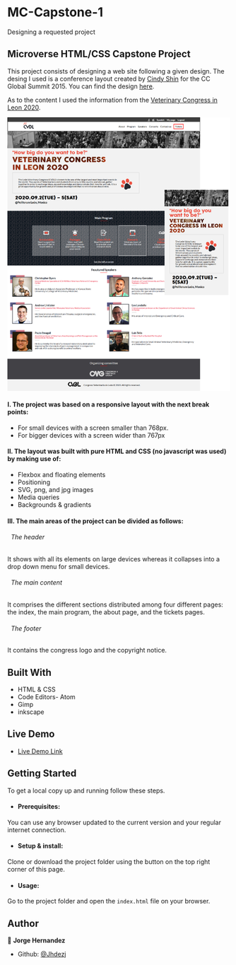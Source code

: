 # MC-Capstone-1
Designing a requested project


## Microverse HTML/CSS Capstone Project

This project consists of  designing a web site following a given design. The desing I used is a conference layout created by [Cindy Shin](https://www.behance.net/adagio07) for the CC Global Summit 2015. You can find the design [here](https://www.behance.net/gallery/29845175/CC-Global-Summit-2015).

As to the content I used the information from the [Veterinary Congress in Leon 2020](https://cvdl.com.mx/).


![screenshot](assets/images/screenshot.png)

#### I. The project was based on a responsive layout with the next break points:

 - For small devices with a screen smaller than 768px.
 - For bigger devices with a screen wider than 767px


#### II. The layout was built with pure HTML and CSS (no javascript was used) by making use of:

 - Flexbox and floating elements
 - Positioning
 - SVG, png, and jpg images
 - Media queries
 - Backgrounds & gradients

#### III. The main areas of the project can be divided as follows:

  ###### &nbsp; The header
  It shows with all its elements on large devices whereas it collapses into a drop down menu for small devices.  

  ###### &nbsp; The main content
  It comprises the different sections distributed among four different pages: the index, the main program, the about page, and  the tickets pages.

  ###### &nbsp; The footer
  It contains the congress logo and the copyright notice.

## Built With

- HTML & CSS
- Code Editors- Atom
- Gimp
- inkscape

## Live Demo

- [Live Demo Link](https://rawcdn.githack.com/Jhdezj/MC-Capstone-1/bee2296f87620135e759191d428f289bf408d28f/index.html)

## Getting Started

To get a local copy up and running follow these steps.

* #### Prerequisites:
You can use any browser updated to the current version and your regular internet connection.
* #### Setup & install:
Clone or download the project folder using the button on the top right corner of this page.
* #### Usage:
Go to the project folder and open the `index.html` file on your browser.



## Author

👤 **Jorge Hernandez**

- Github: [@Jhdezj](https://github.com/Jhdezj)
